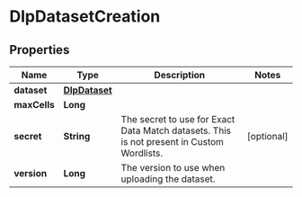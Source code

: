 

# DlpDatasetCreation


## Properties

| Name | Type | Description | Notes |
|------------ | ------------- | ------------- | -------------|
|**dataset** | [**DlpDataset**](DlpDataset.md) |  |  |
|**maxCells** | **Long** |  |  |
|**secret** | **String** | The secret to use for Exact Data Match datasets. This is not present in Custom Wordlists. |  [optional] |
|**version** | **Long** | The version to use when uploading the dataset. |  |



